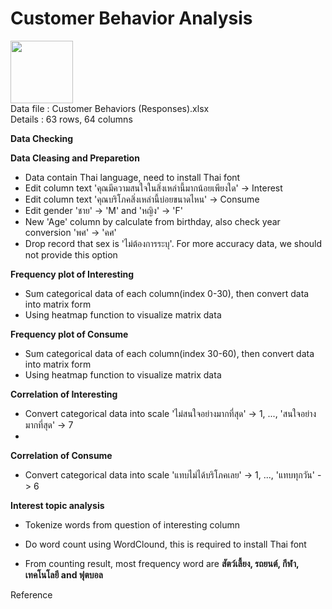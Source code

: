 <h1>Customer Behavior Analysis</h1>

<p align="left">
<img src="https://cdn.iconscout.com/icon/free/png-512/microsoft-excel-2-569282.png"
     width="100" height="100" ><br>
Data file : Customer Behaviors (Responses).xlsx <br>
Details   : 63 rows, 64 columns
</p>

<b>Data Checking</b>


<b>Data Cleasing and Preparetion</b>

- Data contain Thai language, need to install Thai font
- Edit column text 'คุณมีความสนใจในสิ่งเหล่านี้มากน้อยเพียงใด' -> Interest 
- Edit column text 'คุณบริโภคสิ่งเหล่านี้บ่อยขนาดไหน' -> Consume
- Edit gender 'ชาย' -> 'M' and 'หญิง' -> 'F'
- New 'Age' column by calculate from birthday, also check year conversion 'พศ' -> 'คศ'
- Drop record that sex is 'ไม่ต้องการระบุ'. For more accuracy data, we should not provide this option 
 
<b>Frequency plot of Interesting</b>

- Sum categorical data of each column(index 0-30), then convert data into matrix form
- Using heatmap function to visualize matrix data

<b>Frequency plot of Consume</b>

- Sum categorical data of each column(index 30-60), then convert data into matrix form
- Using heatmap function to visualize matrix data


<b>Correlation of Interesting</b>

- Convert categorical data into scale 'ไม่สนใจอย่างมากที่สุด' -> 1, ..., 'สนใจอย่างมากที่สุด' -> 7
- 

<b>Correlation of Consume</b>

- Convert categorical data into scale 'แทบไม่ได้บริโภคเลย' -> 1, ..., 'แทบทุกวัน' -> 6

<b>Interest topic analysis</b>

- Tokenize words from question of interesting column
- Do word count using WordClound, this is required to install Thai font



- From counting result, most frequency word are <b>สัตว์เลี้ยง, รถยนต์, กีฬา, เทคโนโลยี and ฟุตบอล</b> 

Reference
